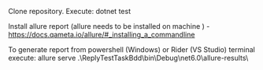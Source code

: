 Clone repository.
Execute: 
dotnet test

Install allure report (allure needs to be installed on machine ) - https://docs.qameta.io/allure/#_installing_a_commandline

To generate report from powershell (Windows) or Rider (VS Studio) terminal execute: 
allure serve .\ReplyTestTaskBdd\bin\Debug\net6.0\allure-results\
